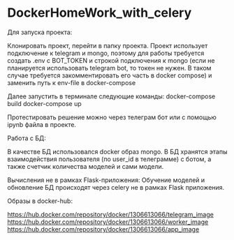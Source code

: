 # DockerHomeWork_with_celery
 
Для запуска проекта:

Клонировать проект, перейти в папку проекта.
Проект использует подключение к telegram и mongo, поэтому для работы требуется создать .env с BOT_TOKEN и строкой подключения к mongo (если не планируется использовать telegram bot, то токен не нужен. В таком случае требуется закомментировать его часть в docker compose) и заменить путь к env-file в docker-compose

Далее запустить в терминале следующие команды:
docker-compose build
docker-compose up

Протестировать решение можно через телеграм бот или с помощью ipynb файла в проекте. 

Работа с БД:

В качестве БД использовался docker образ mongo.
В БД хранятся этапы взаимодействия пользователя (по user_id в телеграмме) с ботом, а также счетчик количества моделей и сами модели. 

Вычисления не в рамках Flask-приложения:
Обучение моделей и обновление БД происходят через celery не в рамках Flask приложения.

Образы в docker-hub:

https://hub.docker.com/repository/docker/1306613066/telegram_image
https://hub.docker.com/repository/docker/1306613066/worker_image
https://hub.docker.com/repository/docker/1306613066/app_image

